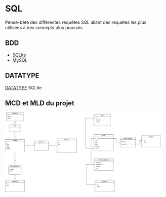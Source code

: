 # SQL

Pense-bête des différentes requêtes SQL allant des requêtes les plus utilisées à des concepts plus poussés.

## BDD
- [SQLite](https://www.sqlite.org/index.html)
- MySQL

## DATATYPE

[DATATYPE](https://www.sqlite.org/datatype3.html#affinity_name_examples) SQLite

## MCD et MLD du projet

![(mld)](./doc/mcd.drawio.png)

